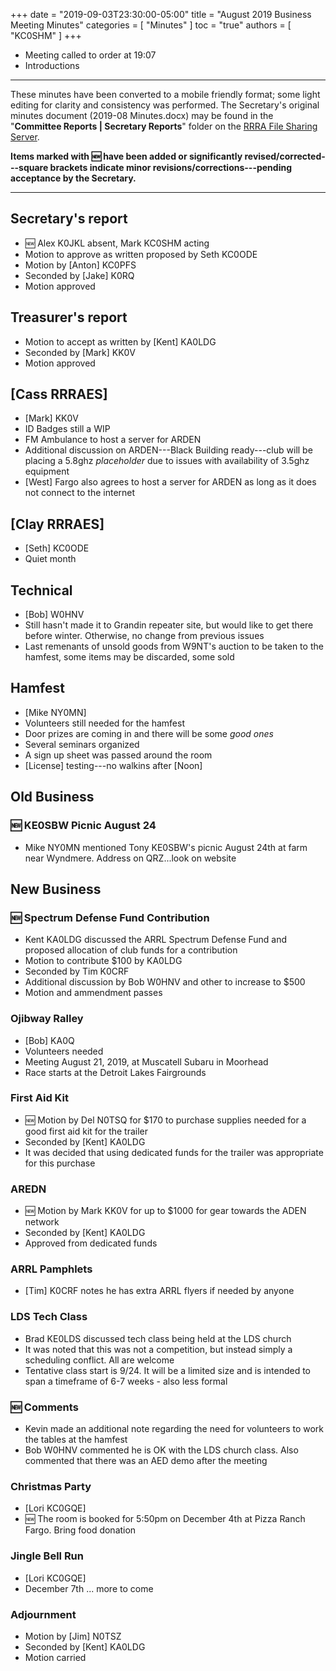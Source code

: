 +++
date = "2019-09-03T23:30:00-05:00"
title = "August 2019 Business Meeting Minutes"
categories = [ "Minutes" ]
toc = "true"
authors = [ "KC0SHM" ]
+++
* Meeting called to order at 19:07
* Introductions

<!--more-->

---

These minutes have been converted to a mobile friendly format; some light
editing for clarity and consistency was performed. The Secretary's original
minutes document (2019-08 Minutes.docx) may be found in the
"**Committee Reports | Secretary Reports**" folder on the
[RRRA File Sharing Server](https://cloud.rrra.org/). 

**Items marked with :new: have been added or significantly
revised/corrected---square brackets indicate minor
revisions/corrections---pending acceptance by the Secretary.**

---

##  Secretary's report
* :new: Alex K0JKL absent, Mark KC0SHM acting
* Motion to approve as written proposed by Seth KC0ODE
* Motion by [Anton] KC0PFS
* Seconded by [Jake] K0RQ
* Motion approved

## Treasurer's report
* Motion to accept as written by [Kent] KA0LDG
* Seconded by [Mark] KK0V
* Motion approved

## [Cass RRRAES]
* [Mark] KK0V 
* ID Badges still a WIP
* FM Ambulance to host a server for ARDEN
* Additional discussion on ARDEN---Black Building ready---club will be placing a 5.8ghz *placeholder* due to issues with availability of 3.5ghz equipment
* [West] Fargo also agrees to host a server for ARDEN as long as it does not connect to the internet

## [Clay RRRAES]
* [Seth] KC0ODE
* Quiet month

## Technical
* [Bob] W0HNV
* Still hasn't made it to Grandin repeater site, but would like to get there before winter. Otherwise, no change from previous issues
* Last remenants of unsold goods from W9NT's auction to be taken to the hamfest, some items may be discarded, some sold

## Hamfest
* [Mike NY0MN]
* Volunteers still needed for the hamfest
* Door prizes are coming in and there will be some *good ones*
* Several seminars organized
* A sign up sheet was passed around the room
* [License] testing---no walkins after [Noon]

## Old Business

### :new: KE0SBW Picnic August 24
* Mike NY0MN mentioned Tony KE0SBW's picnic August 24th at farm near Wyndmere. Address on QRZ...look on website

## New Business

### :new: Spectrum Defense Fund Contribution
* Kent KA0LDG discussed the ARRL Spectrum Defense Fund and proposed allocation of  club funds for a contribution
* Motion to contribute $100 by KA0LDG
* Seconded by Tim K0CRF
* Additional discussion by Bob W0HNV and other to increase to $500
* Motion and ammendment passes

### Ojibway Ralley
* [Bob] KA0Q
* Volunteers needed
* Meeting August 21, 2019, at Muscatell Subaru in Moorhead
* Race starts at the Detroit Lakes Fairgrounds

### First Aid Kit
* :new: Motion by Del N0TSQ for $170 to purchase supplies needed for a good first aid kit for the trailer
* Seconded by [Kent] KA0LDG
* It was decided that using dedicated funds for the trailer was appropriate for this purchase

### AREDN
* :new: Motion by Mark KK0V for up to $1000 for gear towards the ADEN network
* Seconded by [Kent] KA0LDG
* Approved from dedicated funds

### ARRL Pamphlets
* [Tim] K0CRF notes he has extra ARRL flyers if needed by anyone

### LDS Tech Class
* Brad KE0LDS discussed tech class being held at the LDS church
* It was noted that this was not a competition, but instead simply a scheduling conflict.  All are welcome
* Tentative class start is 9/24. It will be a limited size and is intended to span a timeframe of 6-7 weeks  -  also less formal

### :new: Comments
* Kevin made an additional note regarding the need for volunteers to work the tables at the hamfest
* Bob W0HNV commented he is OK with the LDS church class. Also commented that there was an AED demo after the meeting

### Christmas Party
* [Lori KC0GQE]
* :new: The room is booked for 5:50pm on December 4th at Pizza Ranch Fargo. Bring food donation

### Jingle Bell Run
* [Lori KC0GQE]
* December 7th ... more to come

### Adjournment
* Motion by [Jim] N0TSZ
* Seconded by [Kent] KA0LDG
* Motion carried

